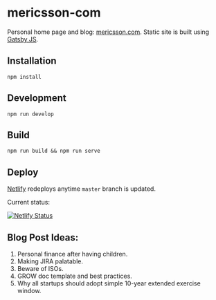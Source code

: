 # mericsson-com

Personal home page and blog: [mericsson.com](https://mericsson.com). Static site is built using [Gatsby JS](https://www.gatsbyjs.org/).

## Installation

`npm install`

## Development

`npm run develop`

## Build

`npm run build && npm run serve`

## Deploy

[Netlify](https://netlify.com) redeploys anytime `master` branch is updated.

Current status: 

[![Netlify Status](https://api.netlify.com/api/v1/badges/fe53cda8-1134-4116-8c99-c89b05af6c3f/deploy-status)](https://app.netlify.com/sites/mericsson-com/deploys)

## Blog Post Ideas:

1. Personal finance after having children.
1. Making JIRA palatable.
1. Beware of ISOs.
1. GROW doc template and best practices.
1. Why all startups should adopt simple 10-year extended exercise window.

